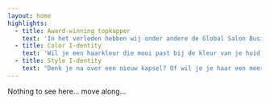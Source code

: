 ```yaml
---
layout: home
highlights:
  - title: Award-winning topkapper
    text: 'In het verleden hebben wij onder andere de Global Salon Business Award gewonnen en in 2013 de Coiffure Award. Kapsalon Koffijberg in Amsterdam staat al 40 jaar voor vakmanschap, creativiteit en vernieuwing op het gebied van kapsels, haarkleuringen en styling. Onze trendsettende kappers en kapsters blinken uit in technische vakkundigheid en in persoonlijke aandacht voor hun klanten.'
  - title: Color I-dentity
    text: 'Wil je een haarkleur die mooi past bij de kleur van je huid of ogen? Wil je sterker of zakelijker overkomen? Of je geverfde haar laten uitgroeien naar je natuurlijke grijze haar, maar dan wel sprankelend en eigentijds? Aan de hand van een korte vragenlijst, moodboards en kleurkragen adviseren wij je een passende haarkleur die aansluit bij jouw lifestyle.'
  - title: Style I-dentity
    text: "Denk je na over een nieuw kapsel? Of wil je je haar een meer eigentijdse look geven die past bij jouw lifestyle? Kom dan bij ons langs. \nWij staan bekend om de kwaliteit van onze knip- en kleurbehandelingen. Onze halfjaarlijkse nieuwe collecties zijn te zien in nationale en internationale vakbladen. Wij zorgen ervoor dat het nieuwe model en de kleur van je haar elkaar versterken en je uitstraling een nieuwe boost geven."
---
```


Nothing to see here... move along...
